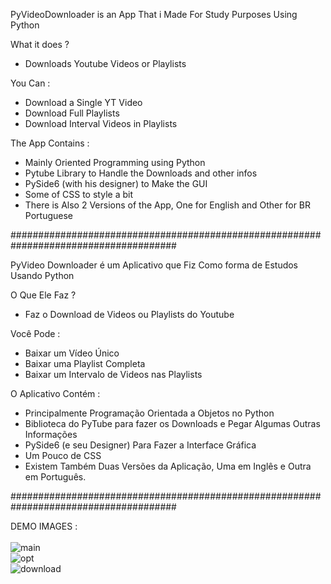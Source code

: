 PyVideoDownloader is an App That i Made For Study Purposes Using Python

What it does ?
 
 * Downloads Youtube Videos or Playlists
 
 You Can :
 
 - Download a Single YT Video
 - Download Full Playlists
 - Download Interval Videos in Playlists
 
 The App Contains :
 
 - Mainly Oriented Programming using Python
 - Pytube Library to Handle the Downloads and other infos
 - PySide6 (with his designer) to Make the GUI
 - Some of CSS to style a bit
 - There is Also 2 Versions of the App, One for English and Other for BR Portuguese

######################################################################################

PyVideo Downloader é um Aplicativo que Fiz Como forma de Estudos Usando Python

O Que Ele Faz ?

* Faz o Download de Videos ou Playlists do Youtube

Você Pode :

- Baixar um Vídeo Único 
- Baixar uma Playlist Completa
- Baixar um Intervalo de Videos nas Playlists

O Aplicativo Contém :

- Principalmente Programação Orientada a Objetos no Python
- Biblioteca do PyTube para fazer os Downloads e Pegar Algumas Outras Informações
- PySide6 (e seu Designer) Para Fazer a Interface Gráfica
- Um Pouco de CSS
- Existem Também Duas Versões da Aplicação, Uma em Inglês e Outra em Português.

######################################################################################

DEMO IMAGES : <br/> <br/>![main](https://user-images.githubusercontent.com/80005824/223220578-015b7f99-aca9-4ab7-a325-e603b9a3fbb4.png) <br/>
![opt](https://user-images.githubusercontent.com/80005824/223220613-61edb45f-7173-4b6f-8ebb-2f8a876fae4c.png) <br/>
![download](https://user-images.githubusercontent.com/80005824/223220650-5b797b77-969f-4585-95c9-2fce7ac33c8e.png)
